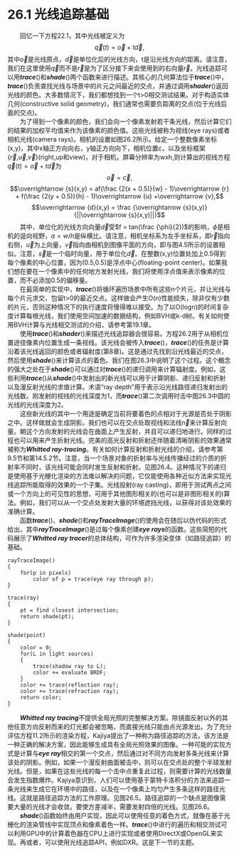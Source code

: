 # 26.1 光线追踪基础
&emsp;&emsp;回忆一下方程22.1，其中光线被定义为
$$\overrightarrow {q}(t) = \overrightarrow {o} + t\overrightarrow {d},$$
其中$\overrightarrow {o}$是光线原点，$\overrightarrow {d}$是单位化后的光线方向，t是沿光线方向的距离。请注意，我们在这里使用$\overrightarrow {q}$而不是$\overrightarrow {r}$是为了区分接下来会使用到的右向量$\overrightarrow {r}$。光线追踪可以用***trace***()和***shade***()两个函数来进行描述。其核心的几何算法位于***trace***()中，***trace***()负责查找光线与场景中的片元之间最近的交点，并通过调用***shader***()返回光线的颜色。大多数情况下，我们都想找到一个t>0相交测试结果。对于构造实体几何(constructive solid geometry)，我们通常也需要负距离的交点(位于光线后面的交点)。  
&emsp;&emsp;为了得到一个像素的颜色，我们会向一个像素发射若干条光线，然后计算它们的结果的加权平均值来作为该像素的颜色值。这些光线被称为视线(eye rays)或者相机光线(camera rays)。相机的设置如图26.2所示。给定一个整数像素坐标(x,y)，其中x轴正方向向右，y轴正方向向下，相机位置c，以及坐标框架{$\overrightarrow {r}$,$\overrightarrow {u}$,$\overrightarrow {v}$}(right,up和view)，对于相机，屏幕分辨率为wxh,则计算出的视线方程$\overrightarrow {q}(t) = \overrightarrow {o} + t\overrightarrow {d}$为
$$\overrightarrow {o} = \overrightarrow {c},$$
$$\overrightarrow {s}(x,y) = af(\frac {2(x + 0.5)}{w} - 1)\overrightarrow {r} + f(\frac {2(y + 0.5)}{h} - 1)\overrightarrow {u} +\overrightarrow {v},$$
$$\overrightarrow {d}(x,y) = \frac {\overrightarrow {s}(x,y)}{||\overrightarrow {s}(x,y)||}$$
&emsp;&emsp;其中，单位化的光线方向向量$\overrightarrow {d}$受$f = tan(\frac {\phi}{2})$的影响，$\phi$是相机的竖向视野，$a = w/h$是纵横比。请注意，相机坐标系为左手坐标系，即$\overrightarrow {r}$指向右侧，$\overrightarrow {u}$为上向量，$\overrightarrow {v}$指向由相机到图像平面的方向，即与图4.5所示的设置相似。注意，$\overrightarrow {s}$是一个临时向量，用于单位化$\overrightarrow {d}$。在整数(x,y)位置处加上0.5得到每个像素的中心位置，因为(0.5,0.5)是浮点中心(floating-point center)。如果我们想在要在一个像素中的任何地方发射光线，我们将使用浮点值来表示像素的位置，而不必添加0.5的偏移量。  
&emsp;&emsp;在最简单的实现中，***trace***()将循环遍历场景中所有这些n个片元，并让光线与每个片元求交，包留t>0的最近交点。这样做会产生O(n)性能损失，除非仅有少数的片元，否则这种情况下的执行速度将慢得难以接受。为了以O(logn)的时间复杂度计算每根光线，我们使用空间加速的数据结构，例如BVH或k-d树。有关如何使用BVH计算与光线相交测试的介绍，请参考第19.1章。  
&emsp;&emsp;使用***trace***()和***shader***()来描述光线追踪器会很容易。方程26.2用于从相机位置途径像素内位置生成一条视线。该光线会被传入***trace***()，***trace***()的任务是计算沿着该光线返回的颜色或者辐射度(第8章)。这是通过先找到沿光线最近的交点，然后使用***shade***()来计算该点的着色。我们在图26.3中说明了这个过程。这个概念的强大之处在于***shade***()可以通过对***trace***()的递归调用来计算辐射度。例如，这些利用***trace***()从***shade***()中发射出的新光线可以用于计算阴影、递归反射和折射以及漫反射光线的求值计算。术语“ray depth”用于表示沿光线路径递归发射出的光线数。刚发射的视线的光线深度为1，而***trace***()第二次调用时击中图26.3中圆的光线的光线深度为2。  
&emsp;&emsp;这些新光线的其中一个用途是确定当前将要着色的点相对于光源是否处于阴影之中。这样做就会生成阴影。我们也可以在交点处取视线和法线$\overrightarrow {n}$来计算反射向量。朝这个方向发射的光线会在曲面上产生反射，并且可以递归地进行。同样的过程也可以用来产生折射光线。完美的高光反射和折射还伴随着清晰阴影的效果通常被称为***Whitted ray-tracing***。有关如何计算反射和折射光线的介绍，请参考第9.5节和第14.5.2节。注意，当一个场景对象的折射率与光线传播经过的介质的折射率不同时，该光线可能会同时发生反射和折射。见图26.4。这种情况下的递归是使用基于光栅化渲染的方法难以解决的问题，它仅能使用各种近似方法来实现光线追踪所能取得的效果的一个子集。光线投射(ray casting)，即用于测试两点之间或一个方向上的可见性的思想，可用于其他图形相关的(也可以是非图形相关的)算法。例如，我们可以从一个交点处发射大量的环境遮挡光线，以获得对该处效果的准确计算。  
&emsp;&emsp;函数***trace***()、***shade***()和***rayTraceImage***()的使用会在随后以伪代码的形式给出，其中***rayTraceImage***()是过每个像素创建***eye rays***的函数。这些简短的代码展示了***Whitted ray tracer***的总体结构，可作为许多渲染变体（如路径追踪）的基础。
```
rayTraceImage()
{
    for(p in pixels)
        color of p = trace(eye ray through p);
}

trace(ray)
{
    pt = find closest intersection;
    return shade(pt);
}

shade(point)
{
    color = 0;
    for(L in light sources)
    {
        trace(shadow ray to L);
        color += evaluate BRDF;
    }
    color += trace(reflection ray);
    color += trace(refraction ray);
    return color;
}
```
&emsp;&emsp;***Whitted ray tracing***不提供全局光照的完整解决方案。除镜面反射以外的其他任意方向反射而来的灯光都会被忽略，而直接光线只能由点光源发出。为了充分评估方程11.2所示的渲染方程，Kajiya提出了一种称为路径追踪的方法，该方法是一种正确的解决方案，因此能够生成具有全局光照效果的图像。一种可能的实现方式是计算与***eye ray***相交的第一个交点，然后通过对不同方向发射多条光线来计算该处的阴影。例如，如果一个漫反射曲面被击中，则可以在交点处的整个半球发射光线。但是，如果在这些光线的每一个击中点重复此过程，则需要计算的光线数量会发生指数爆炸。Kajiya意识到，人们可以使用基于蒙特卡洛积分的方法来追踪一条光线来生成它在环境中的路径，以及在一个像素上均匀产生多条这样的路径光线。这就是路径追踪方法的工作原理。见图26.5。路径追踪的一个缺点是图像需要大量的光线才会收敛。要使方差减半，需要发射四倍的光线。见图26.6。  
&emsp;&emsp;***shade***()函数始终由用户实现，因此可以使用任意的着色方式，就像在基于光栅化的渲染管线中实现顶点和像素着色一样。***trace***()中进行的遍历和相交测试可以利用GPU中的计算着色器在CPU上进行实现或者使用DirectX或OpenGL来实现。再或者，可以使用光线追踪API，例如DXR。这是下一节的主题。
